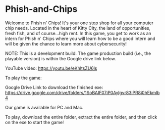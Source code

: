 # Phish-and-Chips
Welcome to Phish n' Chips! It's your one stop shop for all your computer chip needs. Located in the heart of Kitty City, the land of opportunities, fresh fish, and of course…high rent. In this game, you get to work as an intern for Phish n' Chips where you will learn how to be a good intern and will be given the chance to learn more about cybersecurity!

NOTE: This is a development build. The game production build (i.e., the playable version) is within the Google drive link below.

YouTube video:
https://youtu.be/eKhltsZU6Is


To play the game:

Google Drive Link to download the finished exe:
https://drive.google.com/drive/folders/1SoBAIF07iP0Aylgvr83iPR8i0hEkmlb4

Our game is available for PC and Mac.

To play, download the entire folder, extract the entire folder, and then click on the exe to start the game!
